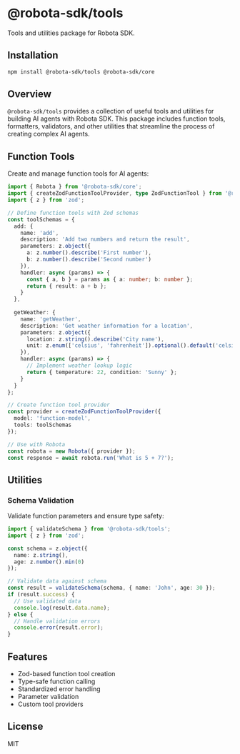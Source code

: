 # @robota-sdk/tools

Tools and utilities package for Robota SDK.

## Installation

```bash
npm install @robota-sdk/tools @robota-sdk/core
```

## Overview

`@robota-sdk/tools` provides a collection of useful tools and utilities for building AI agents with Robota SDK. This package includes function tools, formatters, validators, and other utilities that streamline the process of creating complex AI agents.

## Function Tools

Create and manage function tools for AI agents:

```typescript
import { Robota } from '@robota-sdk/core';
import { createZodFunctionToolProvider, type ZodFunctionTool } from '@robota-sdk/tools';
import { z } from 'zod';

// Define function tools with Zod schemas
const toolSchemas = {
  add: {
    name: 'add',
    description: 'Add two numbers and return the result',
    parameters: z.object({
      a: z.number().describe('First number'),
      b: z.number().describe('Second number')
    }),
    handler: async (params) => {
      const { a, b } = params as { a: number; b: number };
      return { result: a + b };
    }
  },
  
  getWeather: {
    name: 'getWeather',
    description: 'Get weather information for a location',
    parameters: z.object({
      location: z.string().describe('City name'),
      unit: z.enum(['celsius', 'fahrenheit']).optional().default('celsius')
    }),
    handler: async (params) => {
      // Implement weather lookup logic
      return { temperature: 22, condition: 'Sunny' };
    }
  }
};

// Create function tool provider
const provider = createZodFunctionToolProvider({
  model: 'function-model',
  tools: toolSchemas
});

// Use with Robota
const robota = new Robota({ provider });
const response = await robota.run('What is 5 + 7?');
```

## Utilities

### Schema Validation

Validate function parameters and ensure type safety:

```typescript
import { validateSchema } from '@robota-sdk/tools';
import { z } from 'zod';

const schema = z.object({
  name: z.string(),
  age: z.number().min(0)
});

// Validate data against schema
const result = validateSchema(schema, { name: 'John', age: 30 });
if (result.success) {
  // Use validated data
  console.log(result.data.name);
} else {
  // Handle validation errors
  console.error(result.error);
}
```

## Features

- Zod-based function tool creation
- Type-safe function calling
- Standardized error handling
- Parameter validation
- Custom tool providers

## License

MIT 